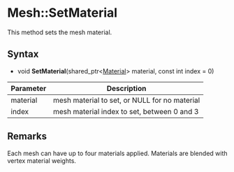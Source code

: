 # Mesh::SetMaterial

This method sets the mesh material.

## Syntax 

- void **SetMaterial**(shared_ptr<[Material](Material.md)> material, const int index = 0)

| Parameter | Description |
|---|---|
| material | mesh material to set, or NULL for no material |
| index | mesh material index to set, between 0 and 3 |

## Remarks

Each mesh can have up to four materials applied. Materials are blended with vertex material weights.
